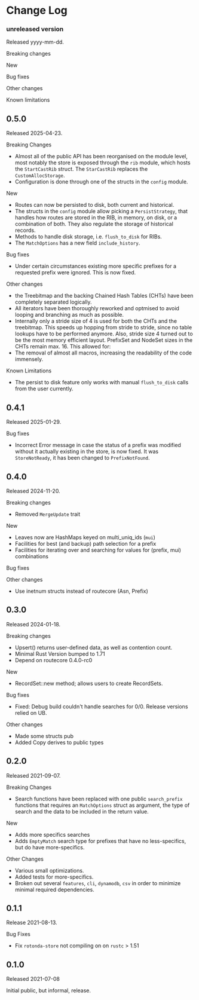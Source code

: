 # Change Log

### unreleased version

Released yyyy-mm-dd.

Breaking changes

New

Bug fixes

Other changes

Known limitations


## 0.5.0

Released 2025-04-23.

Breaking Changes

  * Almost all of the public API has been reorganised on the module
    level, most notably the store is exposed through the `rib` module,
    which hosts the `StartCastRib` struct. The `StarCastRib` replaces the
    `CustomAllocStorage`.
  * Configuration is done through one of the structs in the `config` module.

New

  * Routes can now be persisted to disk, both current and historical.
  * The structs in the `config` module allow picking a `PersistStrategy`,
    that handles how routes are stored in the RIB, in memory, on disk, or a
    combination of both. They also regulate the storage of historical records.
  * Methods to handle disk storage, i.e. `flush_to_disk` for RIBs.
  * The `MatchOptions` has a new field `include_history`.

Bug fixes

  * Under certain circumstances existing more specific prefixes for a
    requested prefix were ignored. This is now fixed.

Other changes

  * the Treebitmap and the backing Chained Hash Tables (CHTs) have been
    completely separated logically.
  * All iterators have been thoroughly reworked and optmised to avoid looping
    and branching as much as possible.
  * Internally only a stride size of 4 is used for both the CHTs and the
    treebitmap. This speeds up hopping from stride to stride, since no table
    lookups have to be performed anymore. Also, stride size 4 turned out to
    be the most memory efficient layout. PrefixSet and NodeSet sizes in the
    CHTs remain max. 16. This allowed for:
  * The removal of almost all macros, increasing the readability of the code
    immensely.
    
Known Limitations

  * The persist to disk feature only works with manual `flush_to_disk` calls
    from the user currently.


## 0.4.1

Released 2025-01-29.

Bug fixes

* Incorrect Error message in case the status of a prefix was modified without it actually existing in the store, is now fixed. It was `StoreNotReady`, it has been changed to `PrefixNotFound`.

## 0.4.0

Released 2024-11-20.

Breaking changes

* Removed `MergeUpdate` trait

New

* Leaves now are HashMaps keyed on multi_uniq_ids (`mui`)
* Facilities for best (and backup) path selection for a prefix
* Facilities for iterating over and searching for values for (prefix, mui)
  combinations

Bug fixes

Other changes

* Use inetnum structs instead of routecore (Asn, Prefix)

## 0.3.0

Released 2024-01-18.

Breaking changes

* Upsert() returns user-defined data, as well as contention count.
* Minimal Rust Version bumped to 1.71
* Depend on routecore 0.4.0-rc0

New

* RecordSet::new method; allows users to create RecordSets.

Bug fixes

* Fixed: Debug build couldn't handle searches for 0/0. Release versions relied on UB.

Other changes

* Made some structs pub
* Added Copy derives to public types

## 0.2.0

Released 2021-09-07.

Breaking Changes

* Search functions have been replaced with one public `search_prefix` functions that requires
  an `MatchOptions` struct as argument, the type of search and the data to be included in the
  return value.

New

* Adds more specifics searches
* Adds `EmptyMatch` search type for prefixes that have no less-specifics, but do have
  more-specifics.

Other Changes

* Various small optimizations.
* Added tests for more-specifics.
* Broken out several `features`, `cli`, `dynamodb`, `csv` in order to minimize minimal required
  dependencies.

[more-specifics #4]: https://github.com/NLnetLabs/rotonda-store/pull/4

## 0.1.1

Release 2021-08-13.

Bug Fixes

* Fix `rotonda-store` not compiling on on `rustc` > 1.51

## 0.1.0

Released 2021-07-08

Initial public, but informal, release.
